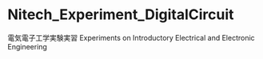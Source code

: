 # Nitech_Experiment_DigitalCircuit
 電気電子工学実験実習    Experiments on Introductory Electrical and Electronic Engineering
